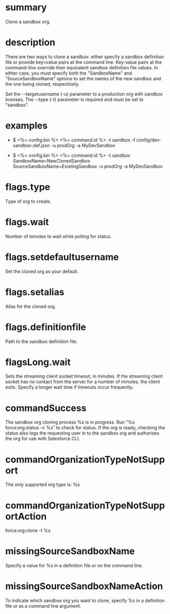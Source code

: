 # summary

Clone a sandbox org.

# description

There are two ways to clone a sandbox: either specify a sandbox definition file or provide key=value pairs at the command line. Key-value pairs at the command-line override their equivalent sandbox definition file values. In either case, you must specify both the "SandboxName" and "SourceSandboxName" options to set the names of the new sandbox and the one being cloned, respectively.

Set the --targetusername (-u) parameter to a production org with sandbox licenses. The --type (-t) parameter is required and must be set to "sandbox".

# examples

- $ <%= config.bin %> <%= command.id %> -t sandbox -f config/dev-sandbox-def.json -u prodOrg -a MyDevSandbox

- $ <%= config.bin %> <%= command.id %> -t sandbox SandboxName=NewClonedSandbox SourceSandboxName=ExistingSandbox -u prodOrg -a MyDevSandbox

# flags.type

Type of org to create.

# flags.wait

Number of minutes to wait while polling for status.

# flags.setdefaultusername

Set the cloned org as your default.

# flags.setalias

Alias for the cloned org.

# flags.definitionfile

Path to the sandbox definition file.

# flagsLong.wait

Sets the streaming client socket timeout, in minutes. If the streaming client socket has no contact from the server for a number of minutes, the client exits. Specify a longer wait time if timeouts occur frequently.

# commandSuccess

The sandbox org cloning process %s is in progress. Run "%s force:org:status -n %s" to check for status. If the org is ready, checking the status also logs the requesting user in to the sandbox org and authorizes the org for use with Salesforce CLI.

# commandOrganizationTypeNotSupport

The only supported org type is: %s

# commandOrganizationTypeNotSupportAction

force:org:clone -t %s

# missingSourceSandboxName

Specify a value for %s in a definition file or on the command line.

# missingSourceSandboxNameAction

To indicate which sandbox org you want to clone, specify %s in a definition file or as a command line argument.
